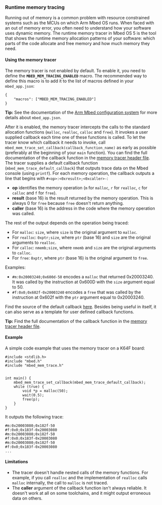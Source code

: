 ### Runtime memory tracing

Running out of memory is a common problem with resource constrained systems such as the MCUs on which Arm Mbed OS runs. When faced with an out of memory error, you often need to understand how your software uses dynamic memory. The runtime memory tracer in Mbed OS 5 is the tool that shows the runtime memory allocation patterns of your software: which parts of the code allocate and free memory and how much memory they need.

#### Using the memory tracer

The memory tracer is not enabled by default. To enable it, you need to define the **`MBED_MEM_TRACING_ENABLED`** macro. The recommended way to define this macro is to add it to the list of macros defined in your `mbed_app.json`:

```
{
    "macros": ["MBED_MEM_TRACING_ENABLED"]
}
```

<span class="tips">**Tip:** See the documentation of the [Arm Mbed configuration system](/docs/v5.6/tools/the-configuration-system.html) for more details about `mbed_app.json`. </span>

After it is enabled, the memory tracer intercepts the calls to the standard allocation functions (`malloc`, `realloc`, `calloc` and `free`). It invokes a user supplied callback each time one of these functions is called. To let the tracer know which callback it needs to invoke, call `mbed_mem_trace_set_callback(callback_function_name)` as early as possible (preferably at the beginning of your `main` function). You can find the full documentation of the callback function in the [memory tracer header file](https://github.com/ARMmbed/mbed-os/blob/master/platform/mbed_mem_trace.h#L42). The tracer supplies a default callback function (`mbed_mem_trace_default_callback`) that outputs trace data on the Mbed console (using `printf`). For each memory operation, the callback outputs a line that begins with `#<op>:<0xresult>;<0xcaller>-`:

- **op** identifies the memory operation (`m` for `malloc`, `r` for `realloc`, `c` for `calloc` and `f` for `free`).
- **result** (base 16) is the result returned by the memory operation. This is always 0 for `free` because `free` doesn't return anything.
- **caller** (base 16) is the address in the code where the memory operation was called.

The rest of the output depends on the operation being traced:

- For `malloc`: `size`, where `size` is the original argument to `malloc`.
- For `realloc`: `0xptr;size`, where `ptr` (base 16) and `size` are the original arguments to `realloc`.
- For `calloc`: `nmemb;size`, where `nmemb` and `size` are the original arguments to `calloc`.
- For `free`: `0xptr`, where `ptr` (base 16) is the original argument to `free`.

Examples:

- `#m:0x20003240;0x600d-50` encodes a `malloc` that returned 0x20003240. It was called by the instruction at 0x600D with the `size` argument equal to 50.
- `#f:0x0;0x602f-0x20003240` encodes a `free` that was called by the instruction at 0x602f with the `ptr` argument equal to 0x20003240.

Find the source of the default callback [here](https://github.com/ARMmbed/mbed-os/blob/master/platform/mbed_mem_trace.c#L81). Besides being useful in itself, it can also serve as a template for user defined callback functions.

<span class="tips">**Tip:** Find the full documentation of the callback function in the [memory tracer header file](https://github.com/ARMmbed/mbed-os/blob/master/platform/mbed_mem_trace.h#L42). </span>

#### Example

A simple code example that uses the memory tracer on a K64F board:

```
#include <stdlib.h>
#include "mbed.h"
#include "mbed_mem_trace.h"


int main() {
    mbed_mem_trace_set_callback(mbed_mem_trace_default_callback);
    while (true) {
        void *p = malloc(50);
        wait(0.5);
        free(p);
    }
}
```

It outputs the following trace:

```
#m:0x20003080;0x182f-50
#f:0x0;0x183f-0x20003080
#m:0x20003080;0x182f-50
#f:0x0;0x183f-0x20003080
#m:0x20003080;0x182f-50
#f:0x0;0x183f-0x20003080
...
```

#### Limitations

- The tracer doesn't handle nested calls of the memory functions. For example, if you call `realloc` and the implementation of `realloc` calls `malloc` internally, the call to `malloc` is not traced.
- The **caller** argument of the callback function isn't always reliable. It doesn't work at all on some toolchains, and it might output erroneous data on others.
